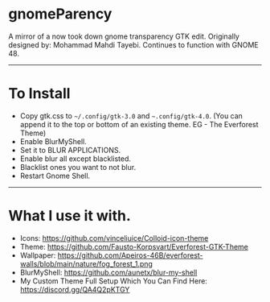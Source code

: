# gnomeParency
A mirror of a now took down gnome transparency GTK edit. Originally designed by: Mohammad Mahdi Tayebi. Continues to function with GNOME 48.

---
# To Install
- Copy gtk.css to `~/.config/gtk-3.0` and `~.config/gtk-4.0`. (You can append it to the top or bottom of an existing theme. EG - The Everforest Theme)
- Enable BlurMyShell.
- Set it to BLUR APPLICATIONS.
- Enable blur all except blacklisted.
- Blacklist ones you want to not blur.
- Restart Gnome Shell.
---
# What I use it with.
- Icons: https://github.com/vinceliuice/Colloid-icon-theme
- Theme: https://github.com/Fausto-Korpsvart/Everforest-GTK-Theme
- Wallpaper: https://github.com/Apeiros-46B/everforest-walls/blob/main/nature/fog_forest_1.png
- BlurMyShell: https://github.com/aunetx/blur-my-shell 
- My Custom Theme Full Setup Which You Can Find Here: https://discord.gg/QA4Q2pKTGY
